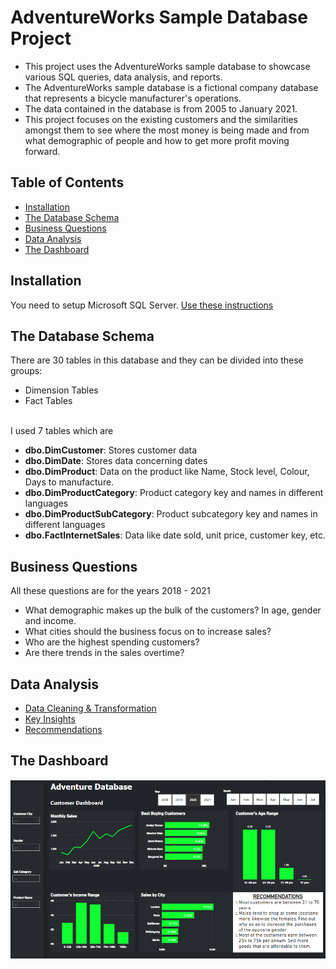 # AdventureWorks Sample Database Project

- This project uses the AdventureWorks sample database to showcase various SQL queries, data analysis, and reports.
- The AdventureWorks sample database is a fictional company database that represents a bicycle manufacturer's operations.
- The data contained in the database is from 2005 to January 2021.
- This project focuses on the existing customers and the similarities amongst them to see where the most money is being made and from what demographic of people and how to get more profit moving forward.

## Table of Contents

- [Installation](#installation)
- [The Database Schema](#database-schema)
- [Business Questions](#business-questions)
- [Data Analysis](#data-analysis)
- [The Dashboard](#dashboard)


## Installation

You need to setup Microsoft SQL Server. [Use these instructions](https://learn.microsoft.com/en-us/sql/samples/adventureworks-install-configure?view=sql-server-ver15&tabs=ssms)

## The Database Schema

There are 30 tables in this database and they can be divided into these groups:
- Dimension Tables
- Fact Tables <br>
<br>
I used 7 tables which are
<ul>
  <li><strong>dbo.DimCustomer</strong>: Stores customer data</li>
  <li><strong>dbo.DimDate</strong>: Stores data concerning dates</li>
  <li><strong>dbo.DimProduct</strong>: Data on the product like Name, Stock level, Colour, Days to manufacture.</li>
  <li><strong>dbo.DimProductCategory</strong>: Product category key and names in different languages</li>
  <li><strong>dbo.DimProductSubCategory</strong>: Product subcategory key and names in different languages</li>
  <li><strong>dbo.FactInternetSales</strong>: Data like date sold, unit price, customer key, etc.</li>
</ul>


## Business Questions

All these questions are for the years 2018 - 2021 <br>
- What demographic makes up the bulk of the customers? In age, gender and income.
- What cities should the business focus on to increase sales?
- Who are the highest spending customers?
- Are there trends in the sales overtime?

## Data Analysis
- [Data Cleaning & Transformation]([#data-wrangling](https://github.com/Cheesom99/AdventureDB-MySQL/blob/main/Data%20Cleaning%20%26%20Transformation.md))
- [Key Insights](#key-insights)
- [Recommendations](#recommendations)


## The Dashboard

![Dashboard](dashboard.png)
